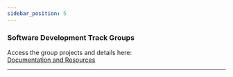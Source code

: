 ```yaml
---
sidebar_position: 5
---
```


### **Software Development Track Groups**

Access the group projects and details here:  
[Documentation and Resources](../../presentations/241222-SDT-Group-Projects.pdf)

---
